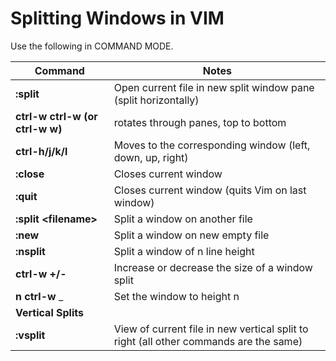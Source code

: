 # Splitting Windows in VIM

Use the following in COMMAND MODE.


|   Command   |   Notes   |
|   -------   |   -----   |
| **:split** | Open current file in new split window pane (split horizontally)
| **ctrl-w ctrl-w (or ctrl-w w)** | rotates through panes, top to bottom
| **ctrl-h/j/k/l** | Moves to the corresponding window (left, down, up, right)
| **:close** | Closes current window
| **:quit** | Closes current window (quits Vim on last window)
| **:split \<filename\>** | Split a window on another file
| **:new** | Split a window on new empty file
| **:nsplit** | Split a window of n line height
| **ctrl-w +/-** | Increase or decrease the size of a window split
| **n ctrl-w** _ | Set the window to height n
| **Vertical Splits** |
| **:vsplit** | View of current file in new vertical split to right (all other commands are the same)
